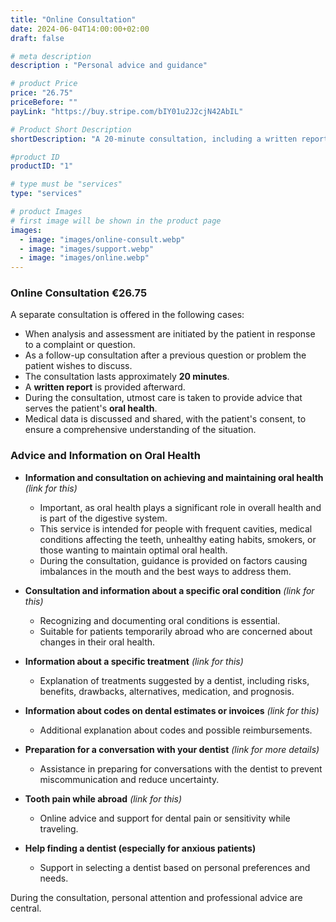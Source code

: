 ```yaml
---
title: "Online Consultation"
date: 2024-06-04T14:00:00+02:00
draft: false

# meta description
description : "Personal advice and guidance"

# product Price
price: "26.75"
priceBefore: ""
payLink: "https://buy.stripe.com/bIY01u2J2cjN42AbIL"

# Product Short Description
shortDescription: "A 20-minute consultation, including a written report, focused on advice and oral health."

#product ID
productID: "1"

# type must be "services"
type: "services"

# product Images
# first image will be shown in the product page
images:
  - image: "images/online-consult.webp"
  - image: "images/support.webp"
  - image: "images/online.webp"
---
```


### Online Consultation €26.75

A separate consultation is offered in the following cases:

- When analysis and assessment are initiated by the patient in response to a complaint or question.
- As a follow-up consultation after a previous question or problem the patient wishes to discuss.
- The consultation lasts approximately **20 minutes**.
- A **written report** is provided afterward.
- During the consultation, utmost care is taken to provide advice that serves the patient's **oral health**.
- Medical data is discussed and shared, with the patient's consent, to ensure a comprehensive understanding of the situation.

### Advice and Information on Oral Health

- **Information and consultation on achieving and maintaining oral health** *(link for this)*
  - Important, as oral health plays a significant role in overall health and is part of the digestive system.
  - This service is intended for people with frequent cavities, medical conditions affecting the teeth, unhealthy eating habits, smokers, or those wanting to maintain optimal oral health.
  - During the consultation, guidance is provided on factors causing imbalances in the mouth and the best ways to address them.

- **Consultation and information about a specific oral condition** *(link for this)*
  - Recognizing and documenting oral conditions is essential.
  - Suitable for patients temporarily abroad who are concerned about changes in their oral health.

- **Information about a specific treatment** *(link for this)*
  - Explanation of treatments suggested by a dentist, including risks, benefits, drawbacks, alternatives, medication, and prognosis.

- **Information about codes on dental estimates or invoices** *(link for this)*
  - Additional explanation about codes and possible reimbursements.

- **Preparation for a conversation with your dentist** *(link for more details)*
  - Assistance in preparing for conversations with the dentist to prevent miscommunication and reduce uncertainty.

- **Tooth pain while abroad** *(link for this)*
  - Online advice and support for dental pain or sensitivity while traveling.

- **Help finding a dentist (especially for anxious patients)**
  - Support in selecting a dentist based on personal preferences and needs.

During the consultation, personal attention and professional advice are central.
